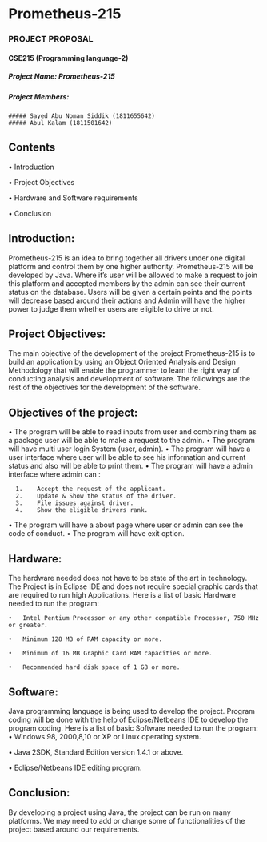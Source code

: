 # Prometheus-215
### PROJECT PROPOSAL
#### CSE215 (Programming language-2)
##### Project Name: Prometheus-215
##### Project Members:
    ##### Sayed Abu Noman Siddik (1811655642)
    ##### Abul Kalam (1811501642)

## Contents
•	Introduction

•	Project Objectives

•	Hardware and Software requirements

•	Conclusion

## Introduction:
Prometheus-215 is an idea to bring together all drivers under one digital platform and control them by one higher authority. Prometheus-215 will be developed by Java. Where it’s user will be allowed to make a request to join this platform and accepted members by the admin can see their current status on the database. Users will be given a certain points and the points will decrease based around their actions and Admin will have the higher power to judge them whether users are eligible to drive or not.

## Project Objectives:
The main objective of the development of the project Prometheus-215 is to build an application by using an Object Oriented Analysis and Design Methodology that will enable the programmer to learn the right way of conducting analysis and development of software. The followings are the rest of the objectives for the development of the software.


## Objectives of the project:
•	The program will be able to read inputs from user and   combining them as a package user will be able to make a request to the admin.
•	The program will have multi user login System (user, admin).
•	The program will have a user interface where user will be able to see his information and current status and also will be able to print them.
•	The program will have a admin interface where admin can :

      1.	Accept the request of the applicant.
      2.	Update & Show the status of the driver.
      3.	File issues against driver.
      4.	Show the eligible drivers rank.

•	The program will have a about page where user or admin can see the code of conduct.
•	The program will have exit option.

## Hardware:

The hardware needed does not have to be state of the art in technology. The Project is in Eclipse IDE and does not require special graphic cards that are required to run high Applications.
Here is a list of basic Hardware needed to run the program:

    •	Intel Pentium Processor or any other compatible Processor, 750 MHz or greater.

    •	Minimum 128 MB of RAM capacity or more.

    •	Minimum of 16 MB Graphic Card RAM capacities or more.

    •	Recommended hard disk space of 1 GB or more.


## Software:

Java programming language is being used to develop the project. Program coding will be done with the help of  Eclipse/Netbeans IDE to develop the program coding. 
Here is a list of basic Software needed to run the program:
  •	Windows 98, 2000,8,10 or XP or Linux operating system.

  •	Java 2SDK, Standard Edition version 1.4.1 or above.

  •	Eclipse/Netbeans IDE editing program.

## Conclusion:
By developing a project using Java, the project can be run on many platforms. We may need to add or change some of functionalities of the project based around our requirements. 





